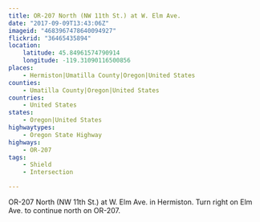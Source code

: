 ```yaml
---
title: OR-207 North (NW 11th St.) at W. Elm Ave.
date: "2017-09-09T13:43:06Z"
imageid: "4683967478640094927"
flickrid: "36465435894"
location:
    latitude: 45.84961574790914
    longitude: -119.31090116500856
places:
    - Hermiston|Umatilla County|Oregon|United States
counties:
    - Umatilla County|Oregon|United States
countries:
    - United States
states:
    - Oregon|United States
highwaytypes:
    - Oregon State Highway
highways:
    - OR-207
tags:
    - Shield
    - Intersection

---
```

OR-207 North (NW 11th St.) at W. Elm Ave. in Hermiston.  Turn right on Elm Ave. to continue north on OR-207.